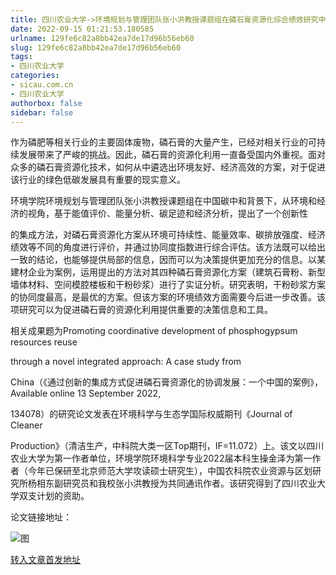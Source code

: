 ```yaml
---
title: 四川农业大学->环境规划与管理团队张小洪教授课题组在磷石膏资源化综合绩效研究中取得新进展 | sicau.com.cn
date: 2022-09-15 01:21:53.180585
urlname: 129fe6c82a8bb42ea7de17d96b56eb60
slug: 129fe6c82a8bb42ea7de17d96b56eb60
tags: 
- 四川农业大学
categories:
- sicau.com.cn
- 四川农业大学
authorbox: false
sidebar: false
---
```

作为磷肥等相关行业的主要固体废物，磷石膏的大量产生，已经对相关行业的可持续发展带来了严峻的挑战。因此，磷石膏的资源化利用一直备受国内外重视。面对众多的磷石膏资源化技术，如何从中遴选出环境友好、经济高效的方案，对于促进该行业的绿色低碳发展具有重要的现实意义。

环境学院环境规划与管理团队张小洪教授课题组在中国碳中和背景下，从环境和经济的视角，基于能值评价、能量分析、碳足迹和经济分析，提出了一个创新性
<!--more-->
的集成方法，对磷石膏资源化方案从环境可持续性、能量效率、碳排放强度、经济绩效等不同的角度进行评价，并通过协同度指数进行综合评估。该方法既可以给出一致的结论，也能够提供局部的信息，因而可以为决策提供更加充分的信息。以某建材企业为案例，运用提出的方法对其四种磷石膏资源化方案（建筑石膏粉、新型墙体材料、空间模腔楼板和干粉砂浆）进行了实证分析。研究表明，干粉砂浆方案的协同度最高，是最优的方案。但该方案的环境绩效方面需要今后进一步改善。该项研究可以为促进磷石膏的资源化利用提供重要的决策信息和工具。

相关成果题为Promoting coordinative development of phosphogypsum resources reuse

through a novel integrated approach: A case study from

China（《通过创新的集成方式促进磷石膏资源化的协调发展：一个中国的案例》，Available online 13 September 2022,

134078）的研究论文发表在环境科学与生态学国际权威期刊《Journal of Cleaner

Production》（清洁生产，中科院大类一区Top期刊，IF=11.072）上。该文以四川农业大学为第一作者单位，环境学院环境科学专业2022届本科生操金泽为第一作者（今年已保研至北京师范大学攻读硕士研究生），中国农科院农业资源与区划研究所杨相东副研究员和我校张小洪教授为共同通讯作者。该研究得到了四川农业大学双支计划的资助。

论文链接地址：

![图](https://news.sicau.edu.cn/__local/3/E7/6B/4A470B9F2B691943B3688938000_54FC298D_15CC6.jpg)

[转入文章首发地址](https://news.sicau.edu.cn/info/1078/69539.htm)